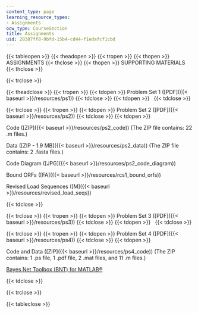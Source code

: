 ```yaml
---
content_type: page
learning_resource_types:
- Assignments
ocw_type: CourseSection
title: Assignments
uid: 28387ff8-9bfd-15b4-cd44-f1edafcf1cbd
---
```


{{< tableopen >}}
{{< theadopen >}}
{{< tropen >}}
{{< thopen >}}
ASSIGNMENTS
{{< thclose >}}
{{< thopen >}}
SUPPORTING MATERIALS
{{< thclose >}}

{{< trclose >}}

{{< theadclose >}}
{{< tropen >}}
{{< tdopen >}}
Problem Set 1 ([PDF]({{< baseurl >}}/resources/ps1))
{{< tdclose >}}
{{< tdopen >}}
 
{{< tdclose >}}

{{< trclose >}}
{{< tropen >}}
{{< tdopen >}}
Problem Set 2 ([PDF]({{< baseurl >}}/resources/ps2))
{{< tdclose >}}
{{< tdopen >}}


Code ([ZIP]({{< baseurl >}}/resources/ps2_code)) (The ZIP file contains: 22 .m files.)

Data ([ZIP - 1.9 MB]({{< baseurl >}}/resources/ps2_data)) (The ZIP file contains: 2 .fasta files.)

Code Diagram ([JPG]({{< baseurl >}}/resources/ps2_code_diagram))

Bound ORFs ([FA]({{< baseurl >}}/resources/rcs1_bound_orfs))

Revised Load Sequences ([M]({{< baseurl >}}/resources/revised_load_seqs))


{{< tdclose >}}

{{< trclose >}}
{{< tropen >}}
{{< tdopen >}}
Problem Set 3 ([PDF]({{< baseurl >}}/resources/ps3))
{{< tdclose >}}
{{< tdopen >}}
 
{{< tdclose >}}

{{< trclose >}}
{{< tropen >}}
{{< tdopen >}}
Problem Set 4 ([PDF]({{< baseurl >}}/resources/ps4))
{{< tdclose >}}
{{< tdopen >}}


Code and Data ([ZIP]({{< baseurl >}}/resources/ps4_code)) (The ZIP contains: 1 .ps file, 1 .pdf file, 2 .mat files, and 11 .m files.)

[Bayes Net Toolbox (BNT) for MATLAB®](http://bnt.sourceforge.net/)


{{< tdclose >}}

{{< trclose >}}

{{< tableclose >}}